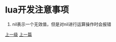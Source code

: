 # lua开发注意事项
1. nil表示一个无效值，但是对nil进行运算操作时会报错


















































[上一级](base.md)
[上一篇](lua_CartesianProduct.md)
